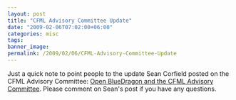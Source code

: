```yaml
---
layout: post
title: "CFML Advisory Committee Update"
date: "2009-02-06T07:02:00+06:00"
categories: misc 
tags: 
banner_image: 
permalink: /2009/02/06/CFML-Advisory-Committee-Update
---
```


Just a quick note to point people to the update Sean Corfield posted on the CFML Advisory Committee: <a href="http://corfield.org/blog/index.cfm/do/blog.entry/entry/Open_BlueDragon_and_the_CFML_Advisory_Committee">Open BlueDragon and the CFML Advisory Committee</a>. Please comment on Sean's post if you have any questions.